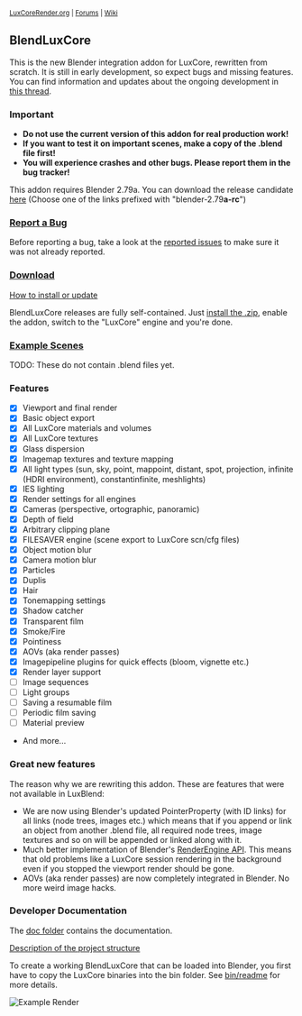 <sup> [LuxCoreRender.org](https://luxcorerender.org/) | [Forums](https://forums.luxcorerender.org/) | [Wiki](http://wiki.luxcorerender.org/LuxCoreRender_Wiki) </sup>

## BlendLuxCore

This is the new Blender integration addon for LuxCore, rewritten from scratch.
It is still in early development, so expect bugs and missing features. You can find information and updates about the ongoing development in [this thread](https://forums.luxcorerender.org/viewtopic.php?f=5&t=9).

### Important

* **Do not use the current version of this addon for real production work!**
* **If you want to test it on important scenes, make a copy of the .blend file first!**
* **You will experience crashes and other bugs. Please report them in the bug tracker!**

This addon requires Blender 2.79a. You can download the release candidate [here](https://download.blender.org/release/Blender2.79/) (Choose one of the links prefixed with "blender-2.79**a-rc**")

### [Report a Bug](https://github.com/LuxCoreRender/BlendLuxCore/issues/new)

Before reporting a bug, take a look at the [reported issues](https://github.com/LuxCoreRender/BlendLuxCore/issues?utf8=%E2%9C%93&q=is%3Aissue+is%3Aopen+label%3Abug) to make sure it was not already reported.

### [Download](https://luxcorerender.org/download/)

[How to install or update](https://wiki.luxcorerender.org/BlendLuxCore_Installation)

BlendLuxCore releases are fully self-contained. 
Just [install the .zip](https://docs.blender.org/manual/en/dev/preferences/addons.html#header), enable the addon, switch to the "LuxCore" engine and you're done.

### [Example Scenes](https://luxcorerender.org/download/#ExampleScenes)

TODO: These do not contain .blend files yet.

### Features

* [x] Viewport and final render
* [x] Basic object export
* [x] All LuxCore materials and volumes
* [x] All LuxCore textures
* [x] Glass dispersion
* [x] Imagemap textures and texture mapping
* [x] All light types (sun, sky, point, mappoint, distant, spot, projection, infinite (HDRI environment), constantinfinite, meshlights)
* [x] IES lighting
* [x] Render settings for all engines
* [x] Cameras (perspective, ortographic, panoramic)
* [x] Depth of field
* [x] Arbitrary clipping plane
* [x] FILESAVER engine (scene export to LuxCore scn/cfg files)
* [x] Object motion blur
* [x] Camera motion blur
* [x] Particles
* [x] Duplis
* [x] Hair
* [x] Tonemapping settings
* [x] Shadow catcher
* [x] Transparent film
* [x] Smoke/Fire
* [x] Pointiness
* [x] AOVs (aka render passes)
* [x] Imagepipeline plugins for quick effects (bloom, vignette etc.)
* [x] Render layer support
* [ ] Image sequences
* [ ] Light groups
* [ ] Saving a resumable film
* [ ] Periodic film saving
* [ ] Material preview
* And more...

### Great new features

The reason why we are rewriting this addon. These are features that were not available in LuxBlend:

* We are now using Blender's updated PointerProperty (with ID links) for all links (node trees, images etc.) which means that if you append or link an object from another .blend file, all required node trees, image textures and so on will be appended or linked along with it.
* Much better implementation of Blender's [RenderEngine API](https://docs.blender.org/api/2.79/bpy.types.RenderEngine.html). This means that old problems like a LuxCore session rendering in the background even if you stopped the viewport render should be gone.
* AOVs (aka render passes) are now completely integrated in Blender. No more weird image hacks.

### Developer Documentation

The [doc folder](https://github.com/LuxCoreRender/BlendLuxCore/tree/master/doc) contains the documentation.

[Description of the project structure](https://github.com/LuxCoreRender/BlendLuxCore/blob/master/doc/project_structure.md)

To create a working BlendLuxCore that can be loaded into Blender, 
you first have to copy the LuxCore binaries into the bin folder.
See [bin/readme](https://github.com/LuxCoreRender/BlendLuxCore/blob/master/bin/readme.md) for more details.

![Example Render](https://luxcorerender.org/wp-content/uploads/2017/12/wallpaper_lux_05_rend1b.jpg)
